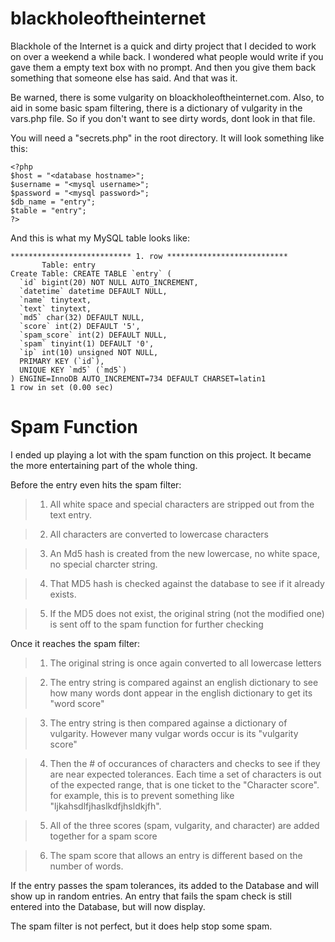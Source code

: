 blackholeoftheinternet
======================

Blackhole of the Internet is a quick and dirty project that I decided to work on over a weekend a while back. I wondered what people would write if you gave them a empty text box with no prompt. And then you give them back something that someone else has said. And that was it.

Be warned, there is some vulgarity on bloackholeoftheinternet.com. Also, to aid in some basic spam filtering, there is a dictionary of vulgarity in the vars.php file. So if you don't want to see dirty words, dont look in that file.


You will need a "secrets.php" in the root directory. It will look something like this:
```
<?php
$host = "<database hostname>";
$username = "<mysql username>";
$password = "<mysql password>";
$db_name = "entry";
$table = "entry";
?>
```

And this is what my MySQL table looks like:
```
*************************** 1. row ***************************
       Table: entry
Create Table: CREATE TABLE `entry` (
  `id` bigint(20) NOT NULL AUTO_INCREMENT,
  `datetime` datetime DEFAULT NULL,
  `name` tinytext,
  `text` tinytext,
  `md5` char(32) DEFAULT NULL,
  `score` int(2) DEFAULT '5',
  `spam_score` int(2) DEFAULT NULL,
  `spam` tinyint(1) DEFAULT '0',
  `ip` int(10) unsigned NOT NULL,
  PRIMARY KEY (`id`),
  UNIQUE KEY `md5` (`md5`)
) ENGINE=InnoDB AUTO_INCREMENT=734 DEFAULT CHARSET=latin1
1 row in set (0.00 sec)
```

Spam Function
=============
I ended up playing a lot with the spam function on this project. It became the more entertaining part of the whole thing.

Before the entry even hits the spam filter:

>1) All white space and special characters are stripped out from the text entry.

>2) All characters are converted to lowercase characters

>3) An Md5 hash is created from the new lowercase, no white space, no special charcter string.

>4) That MD5 hash is checked against the database to see if it already exists.

>5) If the MD5 does not exist, the original string (not the modified one) is sent off to the spam function for further checking

Once it reaches the spam filter:

>1) The original string is once again converted to all lowercase letters

>2) The entry string is compared against an english dictionary to see how many words dont appear in the english dictionary to get its "word score"

>3) The entry string is then compared againse a dictionary of vulgarity. However many vulgar words occur is its "vulgarity score"

>4) Then the # of occurances of characters and checks to see if they are near expected tolerances. Each time a set of characters is out of the expected range, that is one ticket to the "Character score". for example, this is to prevent something like "ljkahsdlfjhaslkdfjhsldkjfh".

>5) All of the three scores (spam, vulgarity, and character) are added together for a spam score

>6) The spam score that allows an entry is different based on the number of words.

If the entry passes the spam tolerances, its added to the Database and will show up in random entries. An entry that fails the spam check is still entered into the Database, but will now display.


The spam filter is not perfect, but it does help stop some spam.


